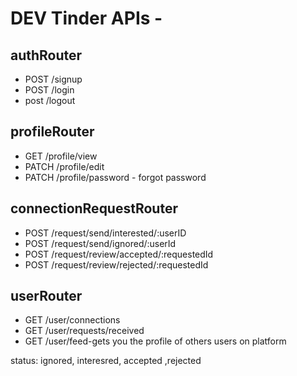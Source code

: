 # DEV Tinder APIs -

## authRouter

- POST /signup
- POST /login
- post /logout

## profileRouter

- GET   /profile/view
- PATCH /profile/edit
- PATCH /profile/password - forgot password

## connectionRequestRouter

- POST /request/send/interested/:userID
- POST /request/send/ignored/:userId
- POST /request/review/accepted/:requestedId
- POST /request/review/rejected/:requestedId

## userRouter

- GET /user/connections
- GET /user/requests/received
- GET /user/feed-gets you the profile of others users on platform

status: ignored, interesred, accepted ,rejected
